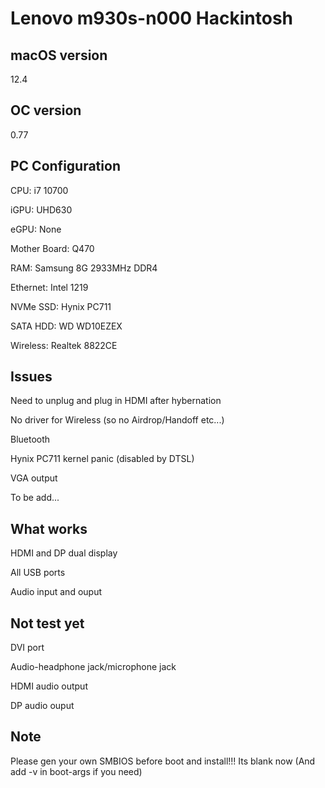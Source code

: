 # Lenovo m930s-n000 Hackintosh

## macOS version
12.4

## OC version
0.77

## PC Configuration
CPU: i7 10700

iGPU: UHD630

eGPU: None

Mother Board: Q470

RAM: Samsung 8G 2933MHz DDR4

Ethernet: Intel 1219

NVMe SSD: Hynix PC711

SATA HDD: WD WD10EZEX

Wireless: Realtek 8822CE

## Issues
Need to unplug and plug in HDMI after hybernation

No driver for Wireless (so no Airdrop/Handoff etc...)

Bluetooth

Hynix PC711 kernel panic (disabled by DTSL)

VGA output

To be add...

## What works
HDMI and DP dual display

All USB ports

Audio input and ouput

## Not test yet
DVI port

Audio-headphone jack/microphone jack

HDMI audio output

DP audio ouput

## Note
Please gen your own SMBIOS before boot and install!!! Its blank now (And add -v in boot-args if you need)

